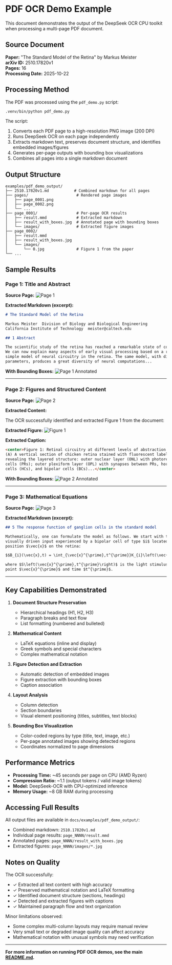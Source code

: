 # PDF OCR Demo Example

This document demonstrates the output of the DeepSeek OCR CPU toolkit when processing a multi-page PDF document.

## Source Document

**Paper:** "The Standard Model of the Retina" by Markus Meister  
**arXiv ID:** 2510.17820v1  
**Pages:** 16  
**Processing Date:** 2025-10-22

## Processing Method

The PDF was processed using the `pdf_demo.py` script:

```bash
.venv/bin/python pdf_demo.py
```

The script:
1. Converts each PDF page to a high-resolution PNG image (200 DPI)
2. Runs DeepSeek OCR on each page independently
3. Extracts markdown text, preserves document structure, and identifies embedded images/figures
4. Generates per-page outputs with bounding box visualizations
5. Combines all pages into a single markdown document

## Output Structure

```
examples/pdf_demo_output/
├── 2510.17820v1.md           # Combined markdown for all pages
├── pages/                     # Rendered page images
│   ├── page_0001.png
│   ├── page_0002.png
│   └── ...
├── page_0001/                 # Per-page OCR results
│   ├── result.mmd             # Extracted markdown
│   ├── result_with_boxes.jpg  # Annotated page with bounding boxes
│   └── images/                # Extracted figure images
├── page_0002/
│   ├── result.mmd
│   ├── result_with_boxes.jpg
│   └── images/
│       └── 0.jpg              # Figure 1 from the paper
└── ...
```

## Sample Results

### Page 1: Title and Abstract

**Source Page:**
![Page 1](examples/pdf_demo_output/pages/page_0001.png)

**Extracted Markdown (excerpt):**

```markdown
# The Standard Model of the Retina

Markus Meister  Division of Biology and Biological Engineering  
California Institute of Technology  meister@caltech.edu

## 1 Abstract

The scientific study of the retina has reached a remarkable state of completion. 
We can now explain many aspects of early visual processing based on a relatively 
simple model of neural circuitry in the retina. The same model, with different 
parameters, produces a great diversity of neural computations...
```

**With Bounding Boxes:**
![Page 1 Annotated](examples/pdf_demo_output/page_0001/result_with_boxes.jpg)

---

### Page 2: Figures and Structured Content

**Source Page:**
![Page 2](examples/pdf_demo_output/pages/page_0002.png)

**Extracted Content:**

The OCR successfully identified and extracted Figure 1 from the document:

**Extracted Figure:**
![Figure 1](examples/pdf_demo_output/page_0002/images/0.jpg)

**Extracted Caption:**

```markdown
<center>Figure 1: Retinal circuitry at different levels of abstraction. 
(A) A vertical section of chicken retina stained with fluorescent labels, 
revealing the layered structure: outer nuclear layer (ONL) with photoreceptor 
cells (PRs); outer plexiform layer (OPL) with synapses between PRs, horizontal 
cells (HCs), and bipolar cells (BCs)...</center>
```

**With Bounding Boxes:**
![Page 2 Annotated](examples/pdf_demo_output/page_0002/result_with_boxes.jpg)

---

### Page 3: Mathematical Equations

**Source Page:**
![Page 3](examples/pdf_demo_output/pages/page_0003.png)

**Extracted Markdown (excerpt):**

```markdown
## 5 The response function of ganglion cells in the standard model

Mathematically, one can formulate the model as follows. We start with the 
visually driven input experienced by a bipolar cell of type $i$ located at 
position $\vec{x}$ on the retina:

$$B_{i}(\vec{x},t) = \int_{\vec{x}^{\prime},t^{\prime}}K_{i}\left(\vec{x}^{\prime} - \vec{x},t^{\prime} - t\right)S\left(\vec{x}^{\prime},t^{\prime}\right)\mathrm{d}^{2}x^{\prime}\mathrm{d}t^{\prime}$$

where $S\left(\vec{x}^{\prime},t^{\prime}\right)$ is the light stimulus at 
point $\vec{x}^{\prime}$ and time $t^{\prime}$.
```

---

## Key Capabilities Demonstrated

1. **Document Structure Preservation**
   - Hierarchical headings (H1, H2, H3)
   - Paragraph breaks and text flow
   - List formatting (numbered and bulleted)

2. **Mathematical Content**
   - LaTeX equations (inline and display)
   - Greek symbols and special characters
   - Complex mathematical notation

3. **Figure Detection and Extraction**
   - Automatic detection of embedded images
   - Figure extraction with bounding boxes
   - Caption association

4. **Layout Analysis**
   - Column detection
   - Section boundaries
   - Visual element positioning (titles, subtitles, text blocks)

5. **Bounding Box Visualization**
   - Color-coded regions by type (title, text, image, etc.)
   - Per-page annotated images showing detected regions
   - Coordinates normalized to page dimensions

## Performance Metrics

- **Processing Time:** ~45 seconds per page on CPU (AMD Ryzen)
- **Compression Ratio:** ~1.1 (output tokens / valid image tokens)
- **Model:** DeepSeek-OCR with CPU-optimized inference
- **Memory Usage:** ~8 GB RAM during processing

## Accessing Full Results

All output files are available in `docs/examples/pdf_demo_output/`:
- Combined markdown: `2510.17820v1.md`
- Individual page results: `page_NNNN/result.mmd`
- Annotated pages: `page_NNNN/result_with_boxes.jpg`
- Extracted figures: `page_NNNN/images/*.jpg`

## Notes on Quality

The OCR successfully:
- ✓ Extracted all text content with high accuracy
- ✓ Preserved mathematical notation and LaTeX formatting
- ✓ Identified document structure (sections, headings)
- ✓ Detected and extracted figures with captions
- ✓ Maintained paragraph flow and text organization

Minor limitations observed:
- Some complex multi-column layouts may require manual review
- Very small text or degraded image quality can affect accuracy
- Mathematical notation with unusual symbols may need verification

---

**For more information on running PDF OCR demos, see the main [README.md](../README.md#running-the-pdf-demo).**
